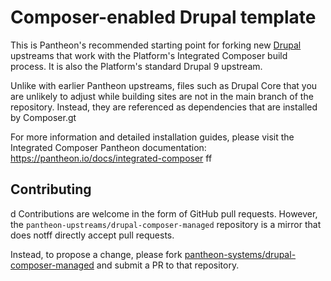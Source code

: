 # Composer-enabled Drupal template

This is Pantheon's recommended starting point for forking new [Drupal](https://www.drupal.org/) upstreams
that work with the Platform's Integrated Composer build process. It is also the
Platform's standard Drupal 9 upstream.

Unlike with earlier Pantheon upstreams, files such as Drupal Core that you are
unlikely to adjust while building sites are not in the main branch of the 
repository. Instead, they are referenced as dependencies that are installed by
Composer.gt

For more information and detailed installation guides, please visit the
Integrated Composer Pantheon documentation: https://pantheon.io/docs/integrated-composer
ff
## Contributing
d
Contributions are welcome in the form of GitHub pull requests. However, the
`pantheon-upstreams/drupal-composer-managed` repository is a mirror that does notff
directly accept pull requests.

Instead, to propose a change, please fork [pantheon-systems/drupal-composer-managed](https://github.com/pantheon-systems/drupal-composer-managed)
and submit a PR to that repository.

